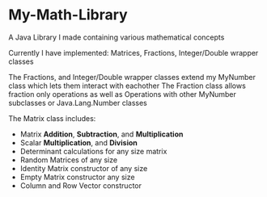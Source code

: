 # My-Math-Library
A Java Library I made containing various mathematical concepts

Currently I have implemented:
Matrices, Fractions, Integer/Double wrapper classes

The Fractions, and Integer/Double wrapper classes extend my MyNumber class which lets them interact with eachother
The Fraction class allows fraction only operations as well as Operations with other MyNumber subclasses or Java.Lang.Number classes

The Matrix class includes:
  * Matrix **Addition**, **Subtraction**, and **Multiplication**
  * Scalar **Multiplication**, and **Division**
  * Determinant calculations for any size matrix
  * Random Matrices of any size
  * Identity Matrix constructor of any size
  * Empty Matrix constructor any size
  * Column and Row Vector constructor
  

